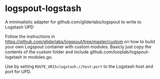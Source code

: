 # logspout-logstash
A minimalistic adapter for github.com/gliderlabs/logspout to write to Logstash UPD

Follow the instructions in https://github.com/gliderlabs/logspout/tree/master/custom on how to build your own Logspout container with custom modules. Basicly just copy the contents of the custom folder and include github.com/looplab/logspout-logstash in modules.go.

Use by setting `ROUTE_URIS=logstash://host:port` to the Logstash host and port for UPD.